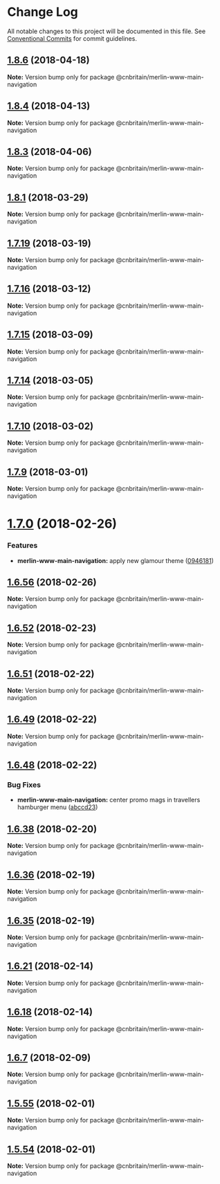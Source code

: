 # Change Log

All notable changes to this project will be documented in this file.
See [Conventional Commits](https://conventionalcommits.org) for commit guidelines.

<a name="1.8.6"></a>
## [1.8.6](https://github.com/cnduk/merlin-www-components/compare/@cnbritain/merlin-www-main-navigation@1.8.5...@cnbritain/merlin-www-main-navigation@1.8.6) (2018-04-18)




**Note:** Version bump only for package @cnbritain/merlin-www-main-navigation

<a name="1.8.4"></a>
## [1.8.4](https://github.com/cnduk/merlin-www-components/compare/@cnbritain/merlin-www-main-navigation@1.8.3...@cnbritain/merlin-www-main-navigation@1.8.4) (2018-04-13)




**Note:** Version bump only for package @cnbritain/merlin-www-main-navigation

<a name="1.8.3"></a>
## [1.8.3](https://github.com/cnduk/merlin-www-components/compare/@cnbritain/merlin-www-main-navigation@1.8.2...@cnbritain/merlin-www-main-navigation@1.8.3) (2018-04-06)




**Note:** Version bump only for package @cnbritain/merlin-www-main-navigation

<a name="1.8.1"></a>
## [1.8.1](https://github.com/cnduk/merlin-www-components/compare/@cnbritain/merlin-www-main-navigation@1.8.0...@cnbritain/merlin-www-main-navigation@1.8.1) (2018-03-29)




**Note:** Version bump only for package @cnbritain/merlin-www-main-navigation

<a name="1.7.19"></a>
## [1.7.19](https://github.com/cnduk/merlin-www-components/compare/@cnbritain/merlin-www-main-navigation@1.7.18...@cnbritain/merlin-www-main-navigation@1.7.19) (2018-03-19)




**Note:** Version bump only for package @cnbritain/merlin-www-main-navigation

<a name="1.7.16"></a>
## [1.7.16](https://github.com/cnduk/merlin-www-components/compare/@cnbritain/merlin-www-main-navigation@1.7.15...@cnbritain/merlin-www-main-navigation@1.7.16) (2018-03-12)




**Note:** Version bump only for package @cnbritain/merlin-www-main-navigation

<a name="1.7.15"></a>
## [1.7.15](https://github.com/cnduk/merlin-www-components/compare/@cnbritain/merlin-www-main-navigation@1.7.14...@cnbritain/merlin-www-main-navigation@1.7.15) (2018-03-09)




**Note:** Version bump only for package @cnbritain/merlin-www-main-navigation

<a name="1.7.14"></a>
## [1.7.14](https://github.com/cnduk/merlin-www-components/compare/@cnbritain/merlin-www-main-navigation@1.7.13...@cnbritain/merlin-www-main-navigation@1.7.14) (2018-03-05)




**Note:** Version bump only for package @cnbritain/merlin-www-main-navigation

<a name="1.7.10"></a>
## [1.7.10](https://github.com/cnduk/merlin-www-components/compare/@cnbritain/merlin-www-main-navigation@1.7.9...@cnbritain/merlin-www-main-navigation@1.7.10) (2018-03-02)




**Note:** Version bump only for package @cnbritain/merlin-www-main-navigation

<a name="1.7.9"></a>
## [1.7.9](https://github.com/cnduk/merlin-www-components/compare/@cnbritain/merlin-www-main-navigation@1.7.8...@cnbritain/merlin-www-main-navigation@1.7.9) (2018-03-01)




**Note:** Version bump only for package @cnbritain/merlin-www-main-navigation

<a name="1.7.0"></a>
# [1.7.0](https://github.com/cnduk/merlin-www-components/compare/@cnbritain/merlin-www-main-navigation@1.6.58...@cnbritain/merlin-www-main-navigation@1.7.0) (2018-02-26)


### Features

* **merlin-www-main-navigation:** apply new glamour theme ([0946181](https://github.com/cnduk/merlin-www-components/commit/0946181))




<a name="1.6.56"></a>
## [1.6.56](https://github.com/cnduk/merlin-www-components/compare/@cnbritain/merlin-www-main-navigation@1.6.55...@cnbritain/merlin-www-main-navigation@1.6.56) (2018-02-26)




**Note:** Version bump only for package @cnbritain/merlin-www-main-navigation

<a name="1.6.52"></a>
## [1.6.52](https://github.com/cnduk/merlin-www-components/compare/@cnbritain/merlin-www-main-navigation@1.6.51...@cnbritain/merlin-www-main-navigation@1.6.52) (2018-02-23)




**Note:** Version bump only for package @cnbritain/merlin-www-main-navigation

<a name="1.6.51"></a>
## [1.6.51](https://github.com/cnduk/merlin-www-components/compare/@cnbritain/merlin-www-main-navigation@1.6.50...@cnbritain/merlin-www-main-navigation@1.6.51) (2018-02-22)




**Note:** Version bump only for package @cnbritain/merlin-www-main-navigation

<a name="1.6.49"></a>
## [1.6.49](https://github.com/cnduk/merlin-www-components/compare/@cnbritain/merlin-www-main-navigation@1.6.48...@cnbritain/merlin-www-main-navigation@1.6.49) (2018-02-22)




**Note:** Version bump only for package @cnbritain/merlin-www-main-navigation

<a name="1.6.48"></a>
## [1.6.48](https://github.com/cnduk/merlin-www-components/compare/@cnbritain/merlin-www-main-navigation@1.6.47...@cnbritain/merlin-www-main-navigation@1.6.48) (2018-02-22)


### Bug Fixes

* **merlin-www-main-navigation:** center promo mags in travellers hamburger menu ([abccd23](https://github.com/cnduk/merlin-www-components/commit/abccd23))




<a name="1.6.38"></a>
## [1.6.38](https://github.com/cnduk/merlin-www-components/compare/@cnbritain/merlin-www-main-navigation@1.6.37...@cnbritain/merlin-www-main-navigation@1.6.38) (2018-02-20)




**Note:** Version bump only for package @cnbritain/merlin-www-main-navigation

<a name="1.6.36"></a>
## [1.6.36](https://github.com/cnduk/merlin-www-components/compare/@cnbritain/merlin-www-main-navigation@1.6.35...@cnbritain/merlin-www-main-navigation@1.6.36) (2018-02-19)




**Note:** Version bump only for package @cnbritain/merlin-www-main-navigation

<a name="1.6.35"></a>
## [1.6.35](https://github.com/cnduk/merlin-www-components/compare/@cnbritain/merlin-www-main-navigation@1.6.34...@cnbritain/merlin-www-main-navigation@1.6.35) (2018-02-19)




**Note:** Version bump only for package @cnbritain/merlin-www-main-navigation

<a name="1.6.21"></a>
## [1.6.21](https://github.com/cnduk/merlin-www-components/compare/@cnbritain/merlin-www-main-navigation@1.6.20...@cnbritain/merlin-www-main-navigation@1.6.21) (2018-02-14)




**Note:** Version bump only for package @cnbritain/merlin-www-main-navigation

<a name="1.6.18"></a>
## [1.6.18](https://github.com/cnduk/merlin-www-components/compare/@cnbritain/merlin-www-main-navigation@1.6.17...@cnbritain/merlin-www-main-navigation@1.6.18) (2018-02-14)




**Note:** Version bump only for package @cnbritain/merlin-www-main-navigation

<a name="1.6.7"></a>
## [1.6.7](https://github.com/cnduk/merlin-www-components/compare/@cnbritain/merlin-www-main-navigation@1.6.6...@cnbritain/merlin-www-main-navigation@1.6.7) (2018-02-09)




**Note:** Version bump only for package @cnbritain/merlin-www-main-navigation

<a name="1.5.55"></a>
## [1.5.55](https://github.com/cnduk/merlin-www-components/compare/@cnbritain/merlin-www-main-navigation@1.5.54...@cnbritain/merlin-www-main-navigation@1.5.55) (2018-02-01)




**Note:** Version bump only for package @cnbritain/merlin-www-main-navigation

<a name="1.5.54"></a>
## [1.5.54](https://github.com/cnduk/merlin-www-components/compare/@cnbritain/merlin-www-main-navigation@1.5.53...@cnbritain/merlin-www-main-navigation@1.5.54) (2018-02-01)




**Note:** Version bump only for package @cnbritain/merlin-www-main-navigation
